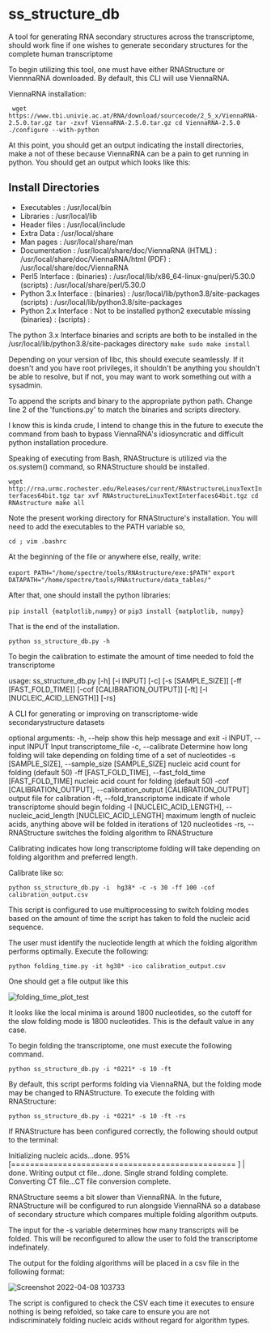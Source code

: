 # ss_structure_db
A tool for generating RNA secondary structures across the transcriptome, 
  should work fine if one wishes to generate secondary structures for the complete human transcriptome

To begin utilizing this tool, one must have either RNAStructure or ViennnaRNA downloaded. By default, this CLI will use
  ViennaRNA.
  
ViennaRNA installation:

` wget https://www.tbi.univie.ac.at/RNA/download/sourcecode/2_5_x/ViennaRNA-2.5.0.tar.gz
 tar -zxvf ViennaRNA-2.5.0.tar.gz
 cd ViennaRNA-2.5.0
 ./configure --with-python`

 
At this point, you should get an output indicating the install directories, make a not of these because ViennaRNA
  can be a pain to get running in python. You should get an output which looks like this:
  
Install Directories
-------------------
  * Executables               : /usr/local/bin
  * Libraries                 : /usr/local/lib
  * Header files              : /usr/local/include
  * Extra Data                : /usr/local/share
  * Man pages                 : /usr/local/share/man
  * Documentation             : /usr/local/share/doc/ViennaRNA
      (HTML)                  : /usr/local/share/doc/ViennaRNA/html
      (PDF)                   : /usr/local/share/doc/ViennaRNA
  * Perl5 Interface           :
      (binaries)              : /usr/local/lib/x86_64-linux-gnu/perl/5.30.0
      (scripts)               : /usr/local/share/perl/5.30.0
  * Python 3.x Interface      :
      (binaries)              : /usr/local/lib/python3.8/site-packages
      (scripts)               : /usr/local/lib/python3.8/site-packages
  * Python 2.x Interface      : Not to be installed python2 executable missing
      (binaries)              :
      (scripts)               :
 
 
The python 3.x Interface binaries and scripts are both to be installed in the /usr/local/lib/python3.8/site-packages directory
 `make
 sudo make install`
 
Depending on your version of libc, this should execute seamlessly. 
  If it doesn't and you have root privileges, it shouldn't be anything you shouldn't be able to resolve, 
  but if not, you may want to work something out with a sysadmin.
  
To append the scripts and binary to the appropriate python path. Change line 2 of the 'functions.py' to match the
  binaries and scripts directory.
  
I know this is kinda crude, I intend to change this in the future to 
  execute the command from bash to bypass ViennaRNA's idiosyncratic and difficult python installation procedure.

Speaking of executing from Bash, RNAStructure is utilized via the os.system() command, so RNAStructure should be installed.
  
  
 `wget http://rna.urmc.rochester.edu/Releases/current/RNAstructureLinuxTextInterfaces64bit.tgz
  tar xvf RNAstructureLinuxTextInterfaces64bit.tgz
  cd RNAstructure
  make all`
 
Note the present working directory for RNAStructure's installation. 
  You will need to add the executables to the PATH variable so,
  
  `cd ; vim .bashrc`
  
At the beginning of the file or anywhere else, really, write:

  `export PATH="/home/spectre/tools/RNAstructure/exe:$PATH"`
  `export DATAPATH="/home/spectre/tools/RNAstructure/data_tables/"`
  
 After that, one should install the python libraries: 
 
 `pip install {matplotlib,numpy}`
or 
  `pip3 install {matplotlib, numpy}`
  
That is the end of the installation.

  `python ss_structure_db.py -h`
  
To begin the calibration to estimate the amount of time needed to fold the transcriptome

usage: ss_structure_db.py [-h] [-i INPUT] [-c] [-s [SAMPLE_SIZE]] [-ff [FAST_FOLD_TIME]] [-cof [CALIBRATION_OUTPUT]] [-ft] [-l [NUCLEIC_ACID_LENGTH]] [-rs]

A CLI for generating or improving on transcriptome-wide secondarystructure datasets

optional arguments:
  -h, --help            show this help message and exit
  -i INPUT, --input INPUT
                        Input transcriptome_file
  -c, --calibrate       Determine how long folding will take depending on folding time of a set of nucleotides
  -s [SAMPLE_SIZE], --sample_size [SAMPLE_SIZE]
                        nucleic acid count for folding (default 50)
  -ff [FAST_FOLD_TIME], --fast_fold_time [FAST_FOLD_TIME]
                        nucleic acid count for folding (default 50)
  -cof [CALIBRATION_OUTPUT], --calibration_output [CALIBRATION_OUTPUT]
                        output file for calibration
  -ft, --fold_transcriptome
                        indicate if whole transcriptome should begin folding
  -l [NUCLEIC_ACID_LENGTH], --nucleic_acid_length [NUCLEIC_ACID_LENGTH]
                        maximum length of nucleic acids, anything above will be folded in iterations of 120 nucleotides
  -rs, --RNAStructure   switches the folding algorithm to RNAStructure
 
Calibrating indicates how long transcriptome folding will take depending on folding algorithm and preferred length.

Calibrate like so:
  
 `python ss_structure_db.py -i  hg38* -c -s 30 -ff 100 -cof calibration_output.csv`

This script is configured to use multiprocessing to switch folding modes based on the amount of time the script has taken to fold the nucleic acid sequence.

The user must identify the nucleotide length at which the folding algorithm performs optimally. Execute the following:

  `python folding_time.py -it hg38* -ico calibration_output.csv`
  
  
One should get a file output like this
  
![folding_time_plot_test](https://user-images.githubusercontent.com/79552389/162453802-cae32cbd-4d93-43a1-9efa-d4b578d0d1ed.png)

It looks like the local minima is around 1800 nucleotides, so the cutoff for the slow folding mode is 1800 nucleotides. This is the default value in any case.

To begin folding the transcriptome, one must execute the following command.

   `python ss_structure_db.py -i *0221* -s 10 -ft`
   
By default, this script performs folding via ViennaRNA, but the folding mode may be changed to RNAStructure. To execute the folding with RNAStructure:

  `python ss_structure_db.py -i *0221* -s 10 -ft -rs` 

If RNAStructure has been configured correctly, the following should output to the terminal:

Initializing nucleic acids...done.
 95% [================================================  ] |                     done.
Writing output ct file...done.
Single strand folding complete.
Converting CT file...CT file conversion complete.

RNAStructure seems a bit slower than ViennaRNA. In the future, RNAStructure will be configured to run alongside ViennaRNA so a database of secondary structure which compares multiple folding algorithm outputs.

The input for the -s variable determines how many transcripts will be folded. This will be reconfigured to allow the user to fold the transcriptome indefinately.

The output for the folding algorithms will be placed in a csv file in the following format:


![Screenshot 2022-04-08 103733](https://user-images.githubusercontent.com/79552389/162459404-fbfde93d-2283-405c-87de-d6e4a2e2aae0.png)

The script is configured to check the CSV each time it executes to ensure nothing is being refolded, so take care to ensure you are not indiscriminately folding nucleic acids without regard for algorithm types.


